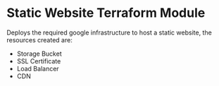 # Static Website Terraform Module

Deploys the required google infrastructure to host a static website, the resources created are:
- Storage Bucket
- SSL Certificate
- Load Balancer
- CDN
